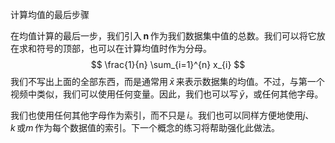 计算均值的最后步骤 

在均值计算的最后一步，我们引入 **n** 作为我们数据集中值的总数。我们可以将它放在求和符号的顶部，也可以在计算均值时作为分母。 
$$
\frac{1}{n} \sum_{i=1}^{n} x_{i}
$$
我们不写出上面的全部东西，而是通常用 $\bar{x}$ 来表示数据集的均值。不过，与第一个视频中类似，我们可以使用任何变量。因此，我们也可以写 $\bar{y}$，或任何其他字母。 

我们也使用任何其他字母作为索引，而不只是 $i$。我们也可以同样方便地使用$j$、$k$ 或$m$ 作为每个数据值的索引。下一个概念的练习将帮助强化此做法。

